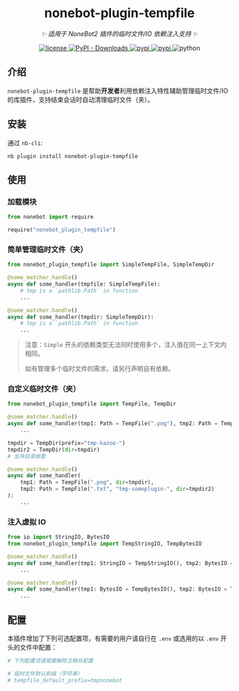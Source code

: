 <div align="center">

# nonebot-plugin-tempfile

_✨ 适用于 NoneBot2 插件的临时文件/IO 依赖注入支持 ✨_

<a href="./LICENSE">
    <img src="https://img.shields.io/github/license/NCBM/nonebot-plugin-tempfile.svg" alt="license">
</a>
<a href="https://pypi.python.org/pypi/nonebot-plugin-tempfile">
  <img alt="PyPI - Downloads" src="https://img.shields.io/pypi/dm/nonebot-plugin-tempfile">
</a>
<a href="https://pypi.python.org/pypi/nonebot-plugin-tempfile">
    <img src="https://img.shields.io/pypi/v/nonebot-plugin-tempfile.svg" alt="pypi">
</a>
<a href="https://pypi.python.org/pypi/nonebot-plugin-tempfile">
    <img src="https://img.shields.io/pypi/v/nonebot-plugin-tempfile.svg" alt="pypi">
</a>
<img src="https://img.shields.io/badge/python-3.8+-blue.svg" alt="python">

</div>

## 介绍

`nonebot-plugin-tempfile` 是帮助**开发者**利用依赖注入特性辅助管理临时文件/IO 的库插件，支持结束会话时自动清理临时文件（夹）。

## 安装

通过 `nb-cli`:

```console
nb plugin install nonebot-plugin-tempfile
```

## 使用

### 加载模块

```python
from nonebot import require

require("nonebot_plugin_tempfile")
```

### 简单管理临时文件（夹）

```python
from nonebot_plugin_tempfile import SimpleTempFile, SimpleTempDir

@some_matcher.handle()
async def some_handler(tmpfile: SimpleTempFile):
    # tmp is a `pathlib.Path` in function
    ...

@some_matcher.handle()
async def some_handler(tmpdir: SimpleTempDir):
    # tmp is a `pathlib.Path` in function
    ...
```

> 注意：`Simple` 开头的依赖类型无法同时使用多个，注入值在同一上下文内相同。
>
> 如有管理多个临时文件的需求，请另行声明自有依赖。

### 自定义临时文件（夹）

```python
from nonebot_plugin_tempfile import TempFile, TempDir

@some_matcher.handle()
async def some_handler(tmp1: Path = TempFile(".png"), tmp2: Path = TempFile(".txt", "tmp-someplugin-")):
    ...

tmpdir = TempDir(prefix="tmp-kazoo-")
tmpdir2 = TempDir(dir=tmpdir)
# 支持目录嵌套

@some_matcher.handle()
async def some_handler(
    tmp1: Path = TempFile(".png", dir=tmpdir),
    tmp2: Path = TempFile(".txt", "tmp-someplugin-", dir=tmpdir2)
):
    ...
```

### 注入虚拟 IO

```python
from io import StringIO, BytesIO
from nonebot_plugin_tempfile import TempStringIO, TempBytesIO

@some_matcher.handle()
async def some_handler(tmp1: StringIO = TempStringIO(), tmp2: BytesIO = TempBytesIO()):
    ...

@some_matcher.handle()
async def some_handler(tmp1: BytesIO = TempBytesIO(), tmp2: BytesIO = TempBytesIO()):
    ...
```

## 配置

本插件增加了下列可选配置项，有需要的用户请自行在 `.env` 或选用的以 `.env` 开头的文件中配置：

```python
# 下列配置项请按需解除注释并配置

# 临时文件默认前缀（字符串）
# tempfile_default_prefix=tmpnonebot
```
